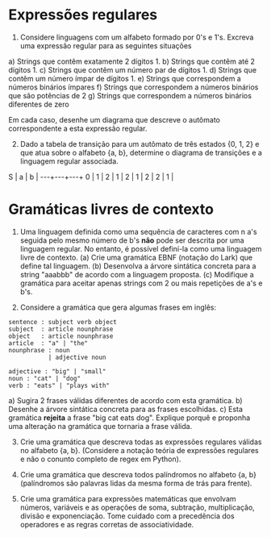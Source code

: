 # Expressões regulares

1) Considere linguagens com um alfabeto formado por 0's e 1's. Excreva uma expressão
regular para as seguintes situações

a) Strings que contêm exatamente 2 dígitos 1.
b) Strings que contêm até 2 dígitos 1.
c) Strings que contêm um número par de dígitos 1.
d) Strings que contêm um número ímpar de dígitos 1.
e) Strings que correspondem a números binários ímpares
f) Strings que correspondem a números binários que são potências de 2
g) Strings que correspondem a números binários diferentes de zero

Em cada caso, desenhe um diagrama que descreve o autômato correspondente a esta
expressão regular.


2) Dado a tabela de transição para um autômato de três estados {0, 1, 2} e que atua sobre
o alfabeto {a, b}, determine o diagrama de transições e a linguagem regular associada.

 S | a | b |
---+---+---+
 0 | 1 | 2 |
 1 | 2 | 1 |
 2 | 2 | 1 |
 
 
# Gramáticas livres de contexto

1) Uma linguagem definida como uma sequência de caracteres com n a's seguida pelo mesmo
número de b's **não** pode ser descrita por uma linguagem regular. No entanto, é possível
definí-la como uma linguagem livre de contexto. (a) Crie uma gramática EBNF (notação do Lark)
que define tal linguagem. (b) Desenvolva a árvore sintática concreta para a string "aaabbb"
de acordo com a linguagem proposta. (c) Modifique a gramática para aceitar apenas strings
com 2 ou mais repetições de a's e b's.

2) Considere a gramática que gera algumas frases em inglês:

```
sentence : subject verb object
subject  : article nounphrase
object   : article nounphrase
article  : "a" | "the"
nounphrase : noun
           | adjective noun

adjective : "big" | "small"
noun : "cat" | "dog"
verb : "eats" | "plays with"
```
a) Sugira 2 frases válidas diferentes de acordo com esta gramática.
b) Desenhe a árvore sintática concreta para as frases escolhidas.
c) Esta gramática **rejeita** a frase "big cat eats dog". Explique porquê e proponha
uma alteração na gramática que tornaria a frase válida.

3) Crie uma gramática que descreva todas as expressões regulares válidas no alfabeto {a, b}.
(Considere a notação teória de expressões regulares e não o conunto completo de regex em Python).

4) Crie uma gramática que descreva todos palíndromos no alfabeto {a, b} (palíndromos são palavras lidas da mesma forma de trás para frente).

5) Crie uma gramática para expressões matemáticas que envolvam números, variáveis e 
as operações de soma, subtração, multiplicação, divisão e exponenciação. Tome cuidado com a precedência
dos operadores e as regras corretas de associatividade.


